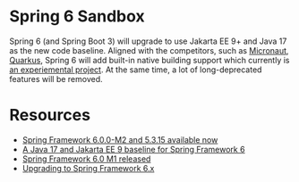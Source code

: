 # Spring 6 Sandbox

Spring 6 (and Spring Boot 3) will upgrade to use Jakarta EE 9+ and Java 17 as the new code baseline. Aligned with the competitors, such as [Micronaut](https://micronaut.io/), [Quarkus](https://quarkus.io/), Spring 6 will add built-in native building support which currently is [an experiemental project](https://github.com/spring-projects-experimental/spring-native/releases/tag/0.11.0). At the same time, a lot of long-deprecated features will be removed.



# Resources

* [Spring Framework 6.0.0-M2 and 5.3.15 available now](https://spring.io/blog/2022/01/13/spring-framework-6-0-0-m2-and-5-3-15-available-now)
* [A Java 17 and Jakarta EE 9 baseline for Spring Framework 6](https://spring.io/blog/2021/09/02/a-java-17-and-jakarta-ee-9-baseline-for-spring-framework-6)
* [Spring Framework 6.0 M1 released](https://spring.io/blog/2021/12/16/spring-framework-6-0-m1-released)
* [Upgrading to Spring Framework 6.x](https://github.com/spring-projects/spring-framework/wiki/Upgrading-to-Spring-Framework-6.x)

